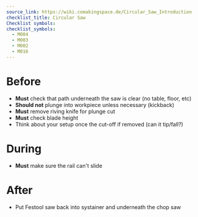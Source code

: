 ```yaml
---
source_link: https://wiki.comakingspace.de/Circular_Saw_Introduction
checklist_title: Circular Saw
Checklist symbols: 
checklist_symbols: 
  - M004
  - M003
  - M002
  - M016
---
```


# Before
* **Must** check that path underneath the saw is clear (no table, floor, etc)
* **Should not** plunge into workpiece unless necessary (kickback)
* **Must** remove riving knife for plunge cut
* **Must** check blade height
* Think about your setup once the cut-off if removed (can it tip/fall?)

# During
* **Must** make sure the rail can't slide

# After
* Put Festool saw back into systainer and underneath the chop saw

